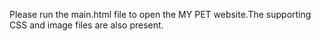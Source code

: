  Please run the main.html file to open the MY PET website.The supporting CSS and image files are also present.
